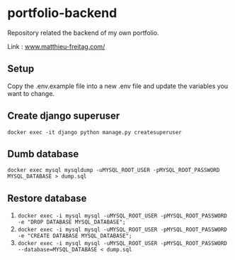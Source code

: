 # portfolio-backend

Repository related the backend of my own portfolio.

Link : www.matthieu-freitag.com/

## Setup

Copy the .env.example file into a new .env file and update the variables you want to change.

## Create django superuser

`docker exec -it django python manage.py createsuperuser`

## Dumb database

`docker exec mysql mysqldump -uMYSQL_ROOT_USER -pMYSQL_ROOT_PASSWORD MYSQL_DATABASE > dump.sql`

## Restore database

1. `docker exec -i mysql mysql -uMYSQL_ROOT_USER -pMYSQL_ROOT_PASSWORD -e "DROP DATABASE MYSQL_DATABASE";`
2. `docker exec -i mysql mysql -uMYSQL_ROOT_USER -pMYSQL_ROOT_PASSWORD -e "CREATE DATABASE MYSQL_DATABASE";`
3. `docker exec -i mysql mysql -uMYSQL_ROOT_USER -pMYSQL_ROOT_PASSWORD --database=MYSQL_DATABASE < dump.sql`